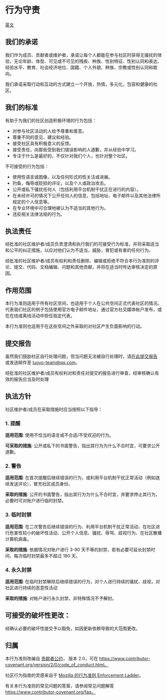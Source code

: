 # 行为守责

[英文](/CODE_OF_CONDUCT.md)

## 我们的承诺

我们作为成员、贡献者或维护者，承诺让每个人都能在参与社区时获得无骚扰的体验，无论年龄、体型、可见或不可见的残疾、种族、性别特征、性别认同和表达、经验水平、教育、社会经济地位、国籍、个人外貌、种族、宗教或性别认同和取向。

我们承诺采取行动和互动的方式建立一个开放，热情，多元化，包容和健康的社区。

## 我们的标准

有助于为我们的社区创造积极环境的行为包括：

* 对参与社区活动的人给予尊重和善意。
* 尊重不同的意见、建议和经验。
* 接受社区具有积极意义的反馈。
* 接受责任，向那些受到我们错误影响的人道歉，并从经验中学习。
* 专注于什么是最好的，不仅针对我们个人，也针对整个社区。

不可接受的行为包括：

* 使用性语言或图像，以及任何形式的性关注或进展。
* 钓鱼，侮辱或贬损的评论，以及个人或政治攻击。
* 公开或私下骚扰任何人（包括利用平台机制干扰正在进行的内容）。
* 在未经许可的情况下公开任何人的信息，包括地址、电子邮件以及其他法律所规定的个人信息等。
* 在专业环境中可合理地被认为不适当的其他行为。
* 违反相关法律法规的行为。

## 执法责任

经批准的社区维护者/成员负责澄清和执行我们的可接受行为标准，并将采取适当和公平的纠正措施，以应对他们认为不适当，威胁，冒犯或有害的任何行为。

经批准的社区维护者/成员有权利和责任删除、编辑或拒绝不符合本行为准则的评论、提交、代码、文档编辑、问题和其他贡献，并将在适当时传达审核决定的原因。

## 作用范围

本行为准则适用于所有社区空间，也适用于个人在公共空间正式代表社区的情况。代表我们社区的例子包括使用官方电子邮件地址，通过官方社交媒体帐户发布，或在在线或离线活动中担任指定代表。

本行为准则也适用于在这些空间之外采取的对社区产生负面影响的行动。

## 提交报告

虽然我们鼓励社区自行处理问题，但当问题无法被自行处理时，请[在此提交报告](https://github.com/orgs/LuoYo-Team/discussions/new?category=report) 或发送邮件至 luoyo-team@qq.com。

经批准的社区维护者/成员有权利对和责任对提交的报告进行审查，经审核确认有效的报告应当及时处理

## 执法方针

社区维护者/成员在采取措施时应当按照以下指导：

### 1. 提醒

**适用范围**: 使用不恰当的语言或不合适/不受欢迎的行为。

**可采取的措施**: 公开或私下的书面警告，指出其行为为什么不合时宜，可要求公开道歉。 


### 2. 警告

**适用范围**: 在首次提醒后继续错误的行为，或利用平台机制干扰正常活动（例如连续发送评论），冒充社区成员身份。

**采取的措施**: 公开的书面警告，指出其行为为什么不合时宜，并要求停止其行为，必要时可对账户进行临时封禁。

### 3. 临时封禁

**适用范围**: 在二次警告后继续错误的行为、利用平台机制干扰正常活动、在社区进行危害性较小的破坏性活动、公开个人信息、骚扰、辱骂、歧视行为、在社区散播计算机病毒。

**采取的措施**: 依据情况对账户进行 3-90 天不等的封禁，若有必要可延长封禁时间，每次临时封禁最多不超过 180 天。

### 4. 永久封禁

**适用范围**: 在临时封禁解除后继续错误的行为，对个人进行持续的骚扰、歧视，对社区进行持续的恶意性活动

**采取的措施**: 对帐户进行永久封禁，非特殊情况不予解封。

## 可接受的破坏性更改：

经确认必要的破坏性提交予以豁免，如因更新依赖导致的大范围更改。

## 归属

本行为准则改编自 [贡献者公约][主页]，
版本 2.0，可在
https://www.contributor-covenant.org/version/2/0/code_of_conduct.html。

社区行为指南的灵感来自于 [Mozilla 的行为准则
Enforcement Ladder](https://github.com/mozilla/diversity)。

[主页]:https://www.contributor-covenant.org

有关本行为准则的常见问题的答案，请参阅常见问题解答
https://www.contributor-covenant.org/faq。
